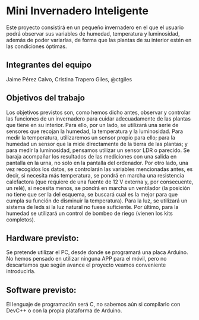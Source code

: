 # Mini Invernadero Inteligente

Este proyecto consistirá en un pequeño invernadero en el que el usuario podrá observar sus variables de humedad, temperatura y luminosidad, además de poder variarlas, de forma que las plantas de su interior estén en las condiciones óptimas.

## Integrantes del equipo

Jaime Pérez Calvo, 
Cristina Trapero Giles, @ctgiles

## Objetivos del trabajo

Los objetivos previstos son, como hemos dicho antes, observar y controlar las funciones de un invernadero para cuidar adecuadamente de las plantas que tiene en su interior. Para ello, por un lado, se utilizará una serie de sensores que recojan la humedad, la temperatura y la luminosidad. 
Para medir la temperatura, utilizaremos un sensor propio para ello; para la humedad un sensor que la mide directamente de la tierra de las plantas; y para medir la luminosidad, pensamos utilizar un sensor LDR o parecido. Se baraja acompañar los resultados de las mediciones con una salida en pantalla en la urna, no solo en la pantalla del ordenador. 
Por otro lado, una vez recogidos los datos, se controlarán las variables mencionadas antes, es decir, si necesita más temperatura, se pondrá en marcha una resistencia calefactora (que requiere de una fuente de 12 V externa y, por consecuente, un relé), si necesita menos, se pondrá en marcha un ventilador (la posición no tiene que ser la del esquema, se buscará cual es la mejor para que cumpla su función de disminuir la temperatura). Para la luz, se utilizará un sistema de leds si la luz natural no fuese suficiente. Por último, para la humedad se utilizará un control de bombeo de riego (vienen los kits completos). 

## Hardware previsto: 

Se pretende utilizar el PC, desde donde se programará una placa Arduino. No hemos pensado en utilizar ninguna APP para el móvil, pero no descartamos que según avance el proyecto veamos conveniente introducirla.

## Software previsto:

El lenguaje de programación será C, no sabemos aún si compilarlo con DevC++ o con la propia plataforma de Arduino.
